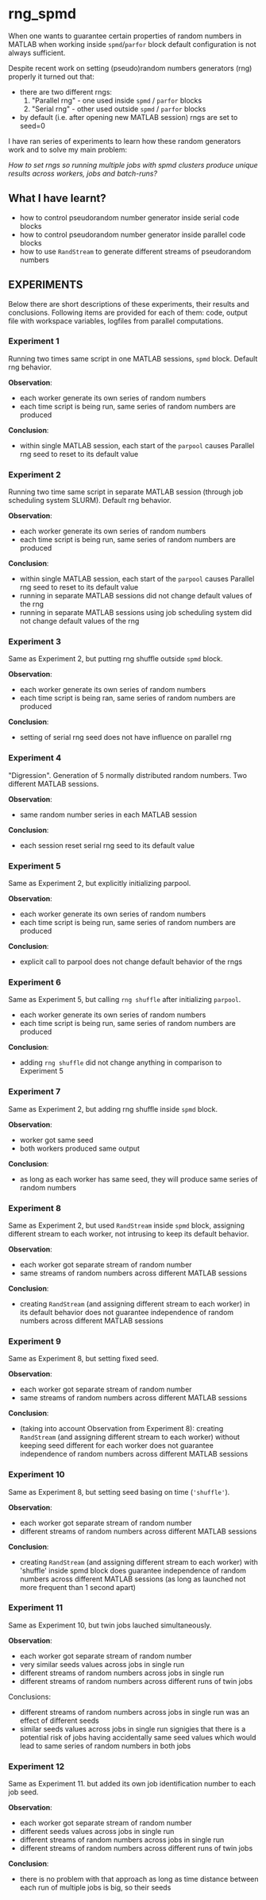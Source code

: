 # rng_spmd

When one wants to guarantee certain properties of random numbers in MATLAB when working inside `spmd`/`parfor` block
default configuration is not always sufficient.

Despite recent work on setting (pseudo)random numbers generators (rng) properly it turned out that:
* there are two different rngs: 
  1. "Parallel rng" - one used inside `spmd` / `parfor` blocks 
  1. "Serial rng" - other used outside `spmd` / `parfor` blocks 
* by default (i.e. after opening new MATLAB session) rngs are set to seed=0 


I have ran series of experiments to learn how these random generators work and to solve my main problem:


*How to set rngs so running multiple jobs with spmd clusters produce unique results across workers, jobs and batch-runs?*

## What I have learnt? ##

  * how to control pseudorandom number generator inside serial code blocks
  * how to control pseudorandom number generator inside parallel code blocks
  * how to use `RandStream` to generate different streams of pseudorandom numbers


## EXPERIMENTS ##

Below there are short descriptions of these experiments, their results and conclusions.
Following items are provided for each of them: code, output file with workspace variables, logfiles from parallel computations.


### Experiment 1 ###
Running two times same script in one MATLAB sessions, `spmd` block. Default rng behavior.

**Observation**:
- each worker generate its own series of random numbers
- each time script is being run, same series of random numbers are produced

**Conclusion**:
- within single MATLAB session, each start of the `parpool` causes Parallel rng seed to reset to its default value


### Experiment 2 ###
Running two time same script in separate MATLAB session (through job scheduling system SLURM). Default rng behavior. 

**Observation**:
- each worker generate its own series of random numbers
- each time script is being run, same series of random numbers are produced

**Conclusion**:
- within single MATLAB session, each start of the `parpool` causes Parallel rng seed to reset to its default value
- running in separate MATLAB sessions did not change default values of the rng
- running in separate MATLAB sessions using job scheduling system did not change default values of the rng


### Experiment 3 ###
Same as Experiment 2, but putting rng shuffle outside `spmd` block.

**Observation**:
- each worker generate its own series of random numbers
- each time script is being ran, same series of random numbers are produced

**Conclusion**:
- setting of serial rng seed does not have influence on parallel rng


### Experiment 4 ###
"Digression". Generation of 5 normally distributed random numbers. Two different MATLAB sessions.

**Observation**:
- same random number series in each MATLAB session

**Conclusion**:
- each session reset serial rng seed to its default value


### Experiment 5 ###
Same as Experiment 2, but explicitly initializing parpool.

**Observation**:
- each worker generate its own series of random numbers
- each time script is being run, same series of random numbers are produced

**Conclusion**:
- explicit call to parpool does not change default behavior of the rngs


### Experiment 6 ###
Same as Experiment 5, but calling `rng shuffle` after initializing `parpool`.
- each worker generate its own series of random numbers
- each time script is being run, same series of random numbers are produced

**Conclusion**:
- adding `rng shuffle` did not change anything in comparison to Experiment 5


### Experiment 7 ###
Same as Experiment 2, but adding rng shuffle inside `spmd` block.

**Observation**:
- worker got same seed
- both workers produced same output

**Conclusion**:
- as long as each worker has same seed, they will produce same series of random numbers


### Experiment 8 ###
Same as Experiment 2, but used `RandStream` inside `spmd` block, assigning different stream to each worker, not intrusing to keep its default behavior.

**Observation**:
- each worker got separate stream of random number
- same streams of random numbers across different MATLAB sessions

**Conclusion**:
- creating `RandStream` (and assigning different stream to each worker) in its default behavior does not guarantee independence of random numbers across different MATLAB sessions


### Experiment 9 ###
Same as Experiment 8, but setting fixed seed. 

**Observation**:
- each worker got separate stream of random number
- same streams of random numbers across different MATLAB sessions

**Conclusion**:
- (taking into account Observation from Experiment 8): creating `RandStream` (and assigning different stream to each worker) without keeping seed different for each worker does not guarantee independence of random numbers across different MATLAB sessions

### Experiment 10 ###
Same as Experiment 8, but setting seed basing on time (`'shuffle'`).

**Observation**:
- each worker got separate stream of random number
- different streams of random numbers across different MATLAB sessions

**Conclusion**:
- creating `RandStream` (and assigning different stream to each worker) with 'shuffle' inside spmd block does guarantee independence of random numbers across different MATLAB sessions (as long as launched not more frequent than 1 second apart)

### Experiment 11 ###
Same as Experiment 10, but twin jobs lauched simultaneously.

**Observation**:
- each worker got separate stream of random number
- very similar seeds values across jobs in single run
- different streams of random numbers across jobs in single run
- different streams of random numbers across different runs of twin jobs
 
Conclusions:
- different streams of random numbers across jobs in single run was an effect of different seeds
- similar seeds values across jobs in single run signigies that there is a potential risk of jobs having accidentally same seed values which would lead to same series of random numbers in both jobs

### Experiment 12 ###
Same as Experiment 11. but added its own job identification number to each job seed.

**Observation**:
- each worker got separate stream of random number
- different seeds values across jobs in single run
- different streams of random numbers across jobs in single run
- different streams of random numbers across different runs of twin jobs
 
**Conclusion**:
- there is no problem with that approach as long as time distance between each run of multiple jobs is big, so their seeds
